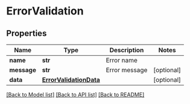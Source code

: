# ErrorValidation

## Properties
Name | Type | Description | Notes
------------ | ------------- | ------------- | -------------
**name** | **str** | Error name | 
**message** | **str** | Error message | [optional] 
**data** | [**ErrorValidationData**](ErrorValidationData.md) |  | [optional] 

[[Back to Model list]](../README.md#documentation-for-models) [[Back to API list]](../README.md#documentation-for-api-endpoints) [[Back to README]](../README.md)


